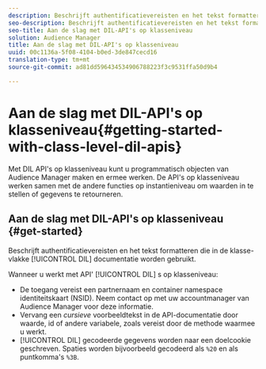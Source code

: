 ```yaml
---
description: Beschrijft authentificatievereisten en het tekst formatteren die in de klasse-vlakke documentatie worden gebruikt DIL.
seo-description: Beschrijft authentificatievereisten en het tekst formatteren die in de klasse-vlakke documentatie worden gebruikt DIL.
seo-title: Aan de slag met DIL-API's op klasseniveau
solution: Audience Manager
title: Aan de slag met DIL-API's op klasseniveau
uuid: 00c1136a-5f08-4104-b0ed-3de847cecd16
translation-type: tm+mt
source-git-commit: ad81dd596434534906788223f3c9531ffa50d9b4

---
```



# Aan de slag met DIL-API&#39;s op klasseniveau{#getting-started-with-class-level-dil-apis}

Met DIL API&#39;s op klasseniveau kunt u programmatisch objecten van Audience Manager maken en ermee werken. De API&#39;s op klasseniveau werken samen met de andere functies op instantieniveau om waarden in te stellen of gegevens te retourneren.

## Aan de slag met DIL-API&#39;s op klasseniveau {#get-started}

Beschrijft authentificatievereisten en het tekst formatteren die in de klasse-vlakke [!UICONTROL DIL] documentatie worden gebruikt.

<!-- 

c_class_start.xml

 -->

Wanneer u werkt met API&#39; [!UICONTROL DIL] s op klasseniveau:

* De toegang vereist een partnernaam en container namespace identiteitskaart (NSID). Neem contact op met uw accountmanager van Audience Manager voor deze informatie.
* Vervang een *cursieve* voorbeeldtekst in de API-documentatie door waarde, id of andere variabele, zoals vereist door de methode waarmee u werkt.
* [!UICONTROL DIL] gecodeerde gegevens worden naar een doelcookie geschreven. Spaties worden bijvoorbeeld gecodeerd als `%20` en als puntkomma&#39;s `%3B`.

